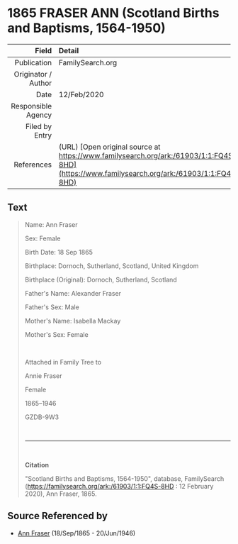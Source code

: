 ﻿---
layout: page
permalink: /sources/s2821242
---

# 1865 FRASER ANN (Scotland Births and Baptisms, 1564-1950)

Field | Detail
---:|:---
Publication | FamilySearch.org
Originator / Author | 
Date | 12/Feb/2020
Responsible Agency | 
Filed by Entry | 
References | (URL) [Open original source at https://www.familysearch.org/ark:/61903/1:1:FQ4S-8HD](https://www.familysearch.org/ark:/61903/1:1:FQ4S-8HD)

## Text

> Name: Ann Fraser
>
> Sex: Female
>
> Birth Date: 18 Sep 1865
>
> Birthplace: Dornoch, Sutherland, Scotland, United Kingdom
>
> Birthplace (Original): Dornoch, Sutherland, Scotland
>
> Father's Name: Alexander Fraser
>
> Father's Sex: Male
>
> Mother's Name: Isabella Mackay
>
> Mother's Sex: Female
>
> <br/>
>
> Attached in Family Tree to
>
> Annie Fraser
>
> Female
>
> 1865–1946
>
> GZDB-9W3
>
> <br/>
>
> ---
>
> <br/>
>
> **Citation**
>
> "Scotland Births and Baptisms, 1564-1950", database, FamilySearch (https://familysearch.org/ark:/61903/1:1:FQ4S-8HD : 12 February 2020), Ann Fraser, 1865.
>

## Source Referenced by

* [Ann Fraser](../people/@70425788@-ann-fraser-b1865-9-18-d1946-6-20.md) (18/Sep/1865 - 20/Jun/1946)
